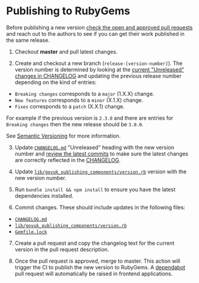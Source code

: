 # Publishing to RubyGems

Before publishing a new version [check the open and approved pull requests](https://github.com/alphagov/govuk_publishing_components/pulls?q=is%3Apr+is%3Aopen+review%3Aapproved) and reach out to the authors to see if you can get their work published in the same release.

1. Checkout **master** and pull latest changes.

2. Create and checkout a new branch (`release-[version-number]`).
  The version number is determined by looking at the [current "Unreleased" changes in CHANGELOG](../CHANGELOG.md) and updating the previous release number depending on the kind of entries:

  - `Breaking changes` corresponds to a `major` (1.X.X) change.
  - `New features` corresponds to a `minor` (X.1.X) change.
  - `Fixes` corresponds to a `patch` (X.X.1) change.

  For example if the previous version is `2.3.0` and there are entries for `Breaking changes` then the new release should be `3.0.0`.

  See [Semantic Versioning](https://semver.org/) for more information.

3. Update [`CHANGELOG.md`](../CHANGELOG.md) "Unreleased" heading with the new version number and [review the latest commits](https://github.com/alphagov/govuk_publishing_components/commits/master) to make sure the latest changes are correctly reflected in the [CHANGELOG]((../CHANGELOG.md)).

4. Update [`lib/govuk_publishing_components/version.rb`](../lib/govuk_publishing_components/version.rb) version with the new version number.

5. Run `bundle install && npm install` to ensure you have the latest dependencies installed.

6. Commit changes. These should include updates in the following files:
  - [`CHANGELOG.md`](../CHANGELOG.md)
  - [`lib/govuk_publishing_components/version.rb`](../lib/govuk_publishing_components/version.rb)
  - [`Gemfile.lock`](../Gemfile.lock)

7. Create a pull request and copy the changelog text for the current version in the pull request description.

8. Once the pull request is approved, merge to master. This action will trigger the CI to publish the new version to RubyGems. A [dependabot](https://github.com/dependabot) pull request will automatically be raised in frontend applications.
